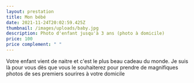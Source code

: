 ```yaml
---
layout: prestation
title: Mon bébé
date: 2021-11-24T20:02:59.425Z
thumbnail: /images/uploads/baby.jpg
description: Photo d'enfant jusqu'à 3 ans (photo à domicile)
price: 100
price complement: " "
---
```

Votre enfant vient de naitre et c'est le plus beau cadeau du monde. Je suis là pour vous dès que vous le souhaiterez pour prendre de magnifiques photos de ses premiers sourires à votre domicile